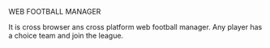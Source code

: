 WEB FOOTBALL MANAGER 

It is cross browser ans cross platform web football manager. Any player has a choice team and join the league. 